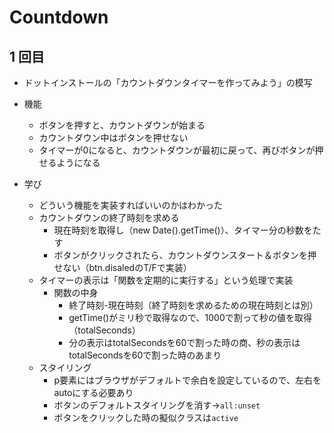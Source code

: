 # Countdown

## 1 回目

- ドットインストールの「カウントダウンタイマーを作ってみよう」の模写
- 機能
    - ボタンを押すと、カウントダウンが始まる
    - カウントダウン中はボタンを押せない
    - タイマーが0になると、カウントダウンが最初に戻って、再びボタンが押せるようになる

- 学び
    - どういう機能を実装すればいいのかはわかった
    - カウントダウンの終了時刻を求める
        - 現在時刻を取得し（new Date().getTime()）、タイマー分の秒数をたす
        - ボタンがクリックされたら、カウントダウンスタート＆ボタンを押せない（btn.disaledのT/Fで実装）
   - タイマーの表示は「関数を定期的に実行する」という処理で実装
        - 関数の中身
            - 終了時刻-現在時刻（終了時刻を求めるための現在時刻とは別）
            - getTime()がミリ秒で取得なので、1000で割って秒の値を取得（totalSeconds）
            - 分の表示はtotalSecondsを60で割った時の商、秒の表示はtotalSecondsを60で割った時のあまり
    - スタイリング
        - p要素にはブラウザがデフォルトで余白を設定しているので、左右をautoにする必要あり
        - ボタンのデフォルトスタイリングを消す→`all:unset`
        - ボタンをクリックした時の擬似クラスは`active`


